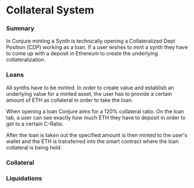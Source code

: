 # Collateral System

### Summary

In Conjure minting a Synth is technically opening a Collateralized Dept Position \(CDP\) working as a loan. If a user wishes to mint a synth they have to come up with a deposit in Ethereum to create the underlying collateralization. 

### Loans

All synths have to be minted. In order to create value and establish an underlying value for a minted asset, the user has to provide a certain amount of ETH as collateral in order to take the loan. 

When opening a loan Conjure aims for a 120% collateral ratio. On the loan tab, a user can see exactly how much ETH they have to deposit in order to get to a certain C-Ratio.  

After the loan is taken out the specified amount is then minted to the user's wallet and the ETH is transferred into the smart contract where the loan collateral is being held. 

### Collateral

### Liquidations

